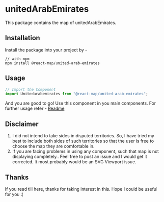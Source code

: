 # unitedArabEmirates
This package contains the map of unitedArabEmirates. 
## Installation
Install the package into your project by -
```
// with npm
npm install @react-map/united-arab-emirates
```
## Usage 
```jsx
// Import the Component
import Unitedarabemirates from "@react-map/united-arab-emirates";
```
And you are good to go! Use this component in you main components.
For further usage refer - [Readme](https://github.com/shubhexists/react-maps?tab=readme-ov-file#usage)
## Disclaimer 
1) I did not intend to take sides in disputed territories. So, I have tried my best to include both sides of such territories so that the user is free to choose the map they are comfortable in. 
2) If you are facing problems in using any component, such that map is not displaying completely.. Feel free to post an issue and I would get it corrected. It most probably would be an SVG Viewport issue.
## Thanks 
If you read till here, thanks for taking interest in this. Hope I could be useful for you :)